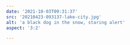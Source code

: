 ```yaml
---
date: '2021-10-03T09:31:37'
src: '20210423-093137-lake-city.jpg'
alt: 'a black dog in the snow, staring alert'
aspect: '3:2'

---
```

